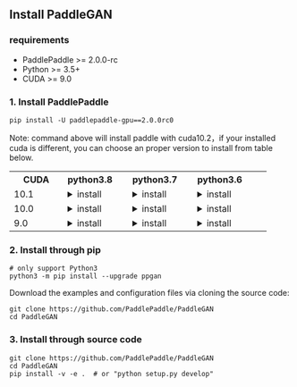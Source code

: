 ## Install PaddleGAN

### requirements

* PaddlePaddle >= 2.0.0-rc
* Python >= 3.5+
* CUDA >= 9.0

### 1. Install PaddlePaddle
```
pip install -U paddlepaddle-gpu==2.0.0rc0
```

Note: command above will install paddle with cuda10.2，if your installed cuda is different, you can choose an proper version to install from table below.

<table class="docutils"><tbody><th width="80"> CUDA </th><th valign="bottom" align="left" width="100">python3.8</th><th valign="bottom" align="left" width="100">python3.7</th><th valign="bottom" align="left" width="100">python3.6</th> <tr><td align="left">10.1</td><td align="left"><details><summary> install </summary><pre><code>python -m pip install https://paddle-wheel.bj.bcebos.com/2.0.0-rc0-gpu-cuda10.1-cudnn7-mkl_gcc8.2%2Fpaddlepaddle_gpu-2.0.0rc0.post101-cp38-cp38-linux_x86_64.whl
</code></pre> </details> </td> <td align="left"><details><summary> install </summary><pre><code>python -m pip install https://paddle-wheel.bj.bcebos.com/2.0.0-rc0-gpu-cuda10.1-cudnn7-mkl_gcc8.2%2Fpaddlepaddle_gpu-2.0.0rc0.post101-cp37-cp37m-linux_x86_64.whl
</code></pre> </details> </td> <td align="left"><details><summary> install </summary><pre><code>python -m pip install https://paddle-wheel.bj.bcebos.com/2.0.0-rc0-gpu-cuda10.1-cudnn7-mkl_gcc8.2%2Fpaddlepaddle_gpu-2.0.0rc0.post101-cp36-cp36m-linux_x86_64.whl
</code></pre> </details> </td> <td align="left"> </td> </tr> <tr><td align="left">10.0</td><td align="left"><details><summary> install </summary><pre><code>python -m pip install https://paddle-wheel.bj.bcebos.com/2.0.0-rc0-gpu-cuda10-cudnn7-mkl%2Fpaddlepaddle_gpu-2.0.0rc0.post100-cp38-cp38-linux_x86_64.whl
</code></pre> </details> </td> <td align="left"><details><summary> install </summary><pre><code>python -m pip install https://paddle-wheel.bj.bcebos.com/2.0.0-rc0-gpu-cuda10-cudnn7-mkl%2Fpaddlepaddle_gpu-2.0.0rc0.post100-cp37-cp37m-linux_x86_64.whl
</code></pre> </details> </td> <td align="left"><details><summary> install </summary><pre><code>python -m pip install https://paddle-wheel.bj.bcebos.com/2.0.0-rc0-gpu-cuda10-cudnn7-mkl%2Fpaddlepaddle_gpu-2.0.0rc0.post100-cp36-cp36m-linux_x86_64.whl
</code></pre> </details> </td> <td align="left"> </td> </tr> <tr><td align="left">9.0</td><td align="left"><details><summary> install </summary><pre><code>python -m pip install https://paddle-wheel.bj.bcebos.com/2.0.0-rc0-gpu-cuda9-cudnn7-mkl%2Fpaddlepaddle_gpu-2.0.0rc0.post90-cp38-cp38-linux_x86_64.whl
</code></pre> </details> </td> <td align="left"><details><summary> install </summary><pre><code>python -m pip install https://paddle-wheel.bj.bcebos.com/2.0.0-rc0-gpu-cuda9-cudnn7-mkl%2Fpaddlepaddle_gpu-2.0.0rc0.post90-cp37-cp37m-linux_x86_64.whl
</code></pre> </details> </td> <td align="left"><details><summary> install </summary><pre><code>python -m pip install https://paddle-wheel.bj.bcebos.com/2.0.0-rc0-gpu-cuda9-cudnn7-mkl%2Fpaddlepaddle_gpu-2.0.0rc0.post90-cp36-cp36m-linux_x86_64.whl
</code></pre> </details> </td> </tr></tbody></table>


### 2. Install through pip

```
# only support Python3
python3 -m pip install --upgrade ppgan
```

Download the examples and configuration files via cloning the source code:

```
git clone https://github.com/PaddlePaddle/PaddleGAN
cd PaddleGAN
```

### 3. Install through source code

```
git clone https://github.com/PaddlePaddle/PaddleGAN
cd PaddleGAN
pip install -v -e .  # or "python setup.py develop"
```
